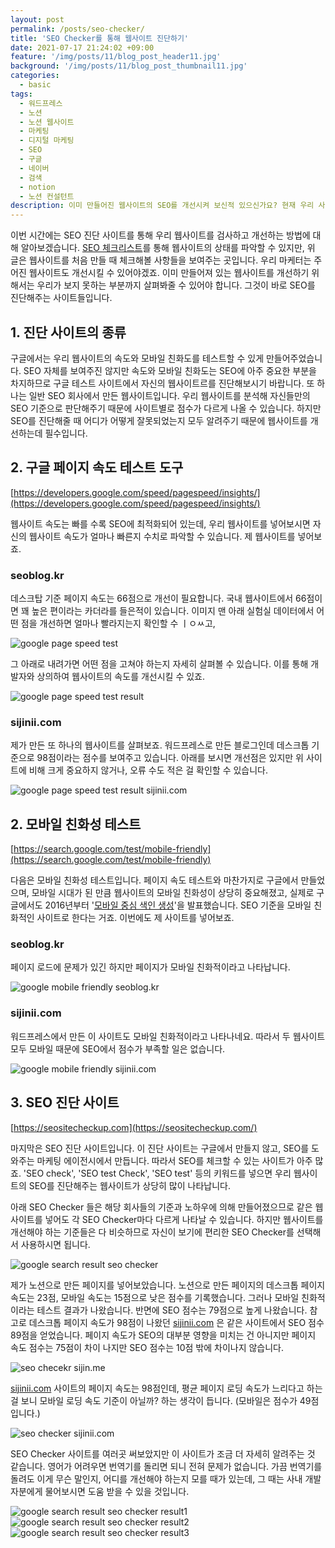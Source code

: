 ```yaml
---
layout: post
permalink: /posts/seo-checker/
title: 'SEO Checker를 통해 웹사이트 진단하기'
date: 2021-07-17 21:24:02 +09:00
feature: '/img/posts/11/blog_post_header11.jpg'
background: '/img/posts/11/blog_post_thumbnail11.jpg'
categories:
  - basic
tags:
  - 워드프레스
  - 노션
  - 노션 웹사이트
  - 마케팅
  - 디지털 마케팅
  - SEO
  - 구글
  - 네이버
  - 검색
  - notion
  - 노션 컨설턴트
description: 이미 만들어진 웹사이트의 SEO를 개선시켜 보신적 있으신가요? 현재 우리 사이트의 SEO는 어느정도 되었고 어떤 개선이 더 필요한지 수치로 파악할 수 있습니다. 구글의 SEO 기준은 매번 바뀌기 때문에 우리 웹사이트와 콘텐트가 최상단을 유지하기 위해서는 웹사이트를 꾸준히 진단하고 개선시켜줄 필요가 있습니다.
---
```

이번 시간에는 SEO 진단 사이트를 통해 우리 웹사이트를 검사하고 개선하는 방법에 대해 알아보겠습니다. [SEO 체크리스트](https://seoblog.kr/posts/seo-checklist/)를 통해 웹사이트의 상태를 파악할 수 있지만, 위 글은 웹사이트를 처음 만들 때 체크해볼 사항들을 보여주는 곳입니다. 우리 마케터는 주어진 웹사이트도 개선시킬 수 있어야겠죠. 이미 만들어져 있는 웹사이트를 개선하기 위해서는 우리가 보지 못하는 부분까지 살펴봐줄 수 있어야 합니다. 그것이 바로 SEO를 진단해주는 사이트들입니다. 

## 1. 진단 사이트의 종류

구글에서는 우리 웹사이트의 속도와 모바일 친화도를 테스트할 수 있게 만들어주었습니다. SEO 자체를 보여주진 않지만 속도와 모바일 친화도는 SEO에 아주 중요한 부분을 차지하므로 구글 테스트 사이트에서 자신의 웹사이트르를 진단해보시기 바랍니다. 또 하나는 일반 SEO 회사에서 만든 웹사이트입니다. 우리 웹사이트를 분석해 자신들만의 SEO 기준으로 판단해주기 때문에 사이트별로 점수가 다르게 나올 수 있습니다. 하지만 SEO를 진단해줄 때 어디가 어떻게 잘못되었는지 모두 알려주기 때문에 웹사이트를 개선하는데 필수입니다.

## 2. 구글 페이지 속도 테스트 도구

[https://developers.google.com/speed/pagespeed/insights/](https://developers.google.com/speed/pagespeed/insights/)

웹사이트 속도는 빠를 수록 SEO에 최적화되어 있는데, 우리 웹사이트를 넣어보시면 자신의 웹사이트 속도가 얼마나 빠른지 수치로 파악할 수 있습니다. 제 웹사이트를 넣어보죠.

### seoblog.kr

데스크탑 기준 페이지 속도는 66점으로 개선이 필요합니다. 국내 웹사이트에서 66점이면 꽤 높은 편이라는 카더라를 들은적이 있습니다. 이미지 맨 아래 실험실 데이터에서 어떤 점을 개선하면 얼마나 빨라지는지 확인할 수 ㅣㅇㅆ고, 

![google page speed test](/img/posts/11/01.png)

그 아래로 내려가면 어떤 점을 고쳐야 하는지 자세히 살펴볼 수 있습니다. 이를 통해 개발자와 상의하여 웹사이트의 속도를 개선시킬 수 있죠.

![google page speed test result](/img/posts/11/02.png)

### sijinii.com

제가 만든 또 하나의 웹사이트를 살펴보죠. 워드프레스로 만든 블로그인데 데스크톱 기준으로 98점이라는 점수를 보여주고 있습니다. 아래를 보시면 개선점은 있지만 위 사이트에 비해 크게 중요하지 않거나, 오류 수도 적은 걸 확인할 수 있습니다. 

![google page speed test result sijinii.com](/img/posts/11/03.png)

## 2. 모바일 친화성 테스트

[https://search.google.com/test/mobile-friendly](https://search.google.com/test/mobile-friendly)

다음은 모바일 친화성 테스트입니다. 페이지 속도 테스트와 마찬가지로 구글에서 만들었으며, 모바일 시대가 된 만큼 웹사이트의 모바일 친화성이 상당히 중요해졌고, 실제로 구글에서도 2016년부터 '[모바일 중심 색인 생성](https://developers.google.com/search/blog/2016/11/mobile-first-indexing)'을 발표했습니다. SEO 기준을 모바일 친화적인 사이트로 한다는 거죠. 이번에도 제 사이트를 넣어보죠.

### seoblog.kr

페이지 로드에 문제가 있긴 하지만 페이지가 모바일 친화적이라고 나타납니다. 

![google mobile friendly seoblog.kr](/img/posts/11/04.png)

### sijinii.com

워드프레스에서 만든 이 사이트도 모바일 친화적이라고 나타나네요. 따라서 두 웹사이트 모두 모바일 때문에 SEO에서 점수가 부족할 일은 없습니다.

![google mobile friendly sijinii.com](/img/posts/11/05.png)

## 3. SEO 진단 사이트

[https://seositecheckup.com](https://seositecheckup.com/)

마지막은 SEO 진단 사이트입니다. 이 진단 사이트는 구글에서 만들지 않고, SEO를 도와주는 마케팅 에이전시에서 만듭니다. 따라서 SEO를 체크할 수 있는 사이트가 아주 많죠. 'SEO check', 'SEO test Check', 'SEO test' 등의 키워드를 넣으면 우리 웹사이트의 SEO를 진단해주는 웹사이트가 상당히 많이 나타납니다. 

아래 SEO Checker 들은 해당 회사들의 기준과 노하우에 의해 만들어졌으므로 같은 웹사이트를 넣어도 각 SEO Checker마다 다르게 나타날 수 있습니다. 하지만 웹사이트를 개선해야 하는 기준들은 다 비슷하므로 자신이 보기에 편리한 SEO Checker를 선택해서 사용하시면 됩니다.

![google search result seo checker](/img/posts/11/06.png)

제가 노션으로 만든 페이지를 넣어보았습니다. 노션으로 만든 페이지의 데스크톱 페이지 속도는 23점, 모바일 속도는 15점으로 낮은 점수를 기록했습니다. 그러나 모바일 친화적이라는 테스트 결과가 나왔습니다. 반면에 SEO 점수는 79점으로 높게 나왔습니다. 참고로 데스크톱 페이지 속도가 98점이 나왔던 [sijinii.com](http://sijinii.com) 은 같은 사이트에서 SEO 점수 89점을 얻었습니다. 페이지 속도가 SEO의 대부분 영향을 미치는 건 아니지만 페이지 속도 점수는 75점이 차이 나지만 SEO 점수는 10점 밖에 차이나지 않습니다.

![seo checekr sijin.me](/img/posts/11/07.png)

[sijinii.com](http://sijinii.com) 사이트의 페이지 속도는 98점인데, 평균 페이지 로딩 속도가 느리다고 하는 걸 보니 모바일 로딩 속도 기준이 아닐까? 하는 생각이 듭니다. (모바일은 점수가 49점입니다.)

![seo checker sijinii.com](/img/posts/11/08.png)

SEO Checker 사이트를 여러곳 써보았지만 이 사이트가 조금 더 자세히 알려주는 것 같습니다. 영어가 어려우면 번역기를 돌리면 되니 전혀 문제가 없습니다. 가끔 번역기를 돌려도 이게 무슨 말인지, 어디를 개선해야 하는지 모를 때가 있는데, 그 때는 사내 개발자분에게 물어보시면 도움 받을 수 있을 것입니다.

![google search result seo checker result1](/img/posts/11/09.png)
![google search result seo checker result2](/img/posts/11/10.png)
![google search result seo checker result3](/img/posts/11/11.png)
